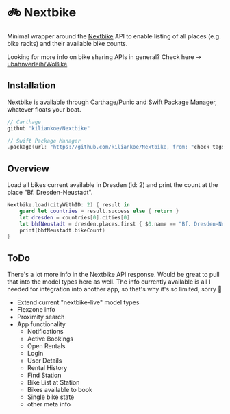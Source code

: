 # 🚲 Nextbike

Minimal wrapper around the [Nextbike](https://www.nextbike.net) API to enable listing of all places (e.g. bike racks) and their available bike counts.

Looking for more info on bike sharing APIs in general? Check here → [ubahnverleih/WoBike](https://github.com/ubahnverleih/WoBike).

## Installation

Nextbike is available through Carthage/Punic and Swift Package Manager, whatever floats your boat.

```swift
// Carthage
github "kiliankoe/Nextbike"

// Swift Package Manager
.package(url: "https://github.com/kiliankoe/Nextbike, from: "check tags/releases for the current version")
```

## Overview

Load all bikes current available in Dresden (id: 2) and print the count at the place "Bf. Dresden-Neustadt".

```swift
Nextbike.load(cityWithID: 2) { result in
    guard let countries = result.success else { return }
    let dresden = countries[0].cities[0]
    let bhfNeustadt = dresden.places.first { $0.name == "Bf. Dresden-Neustadt" }!
    print(bhfNeustadt.bikeCount)
}
```

## ToDo

There's a lot more info in the Nextbike API response. Would be great to pull that into the model types here as well. The info currently available is all I needed for integration into another app, so that's why it's so limited, sorry 🙈

- Extend current "nextbike-live" model types
- Flexzone info
- Proximity search
- App functionality
  - Notifications
  - Active Bookings
  - Open Rentals
  - Login
  - User Details
  - Rental History
  - Find Station
  - Bike List at Station
  - Bikes available to book
  - Single bike state
  - other meta info
